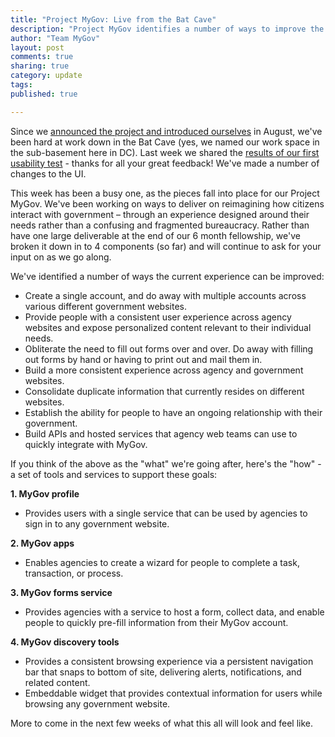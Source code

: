 ```yaml
---
title: "Project MyGov: Live from the Bat Cave"
description: "Project MyGov identifies a number of ways to improve the current government/citizen interaction experience."
author: "Team MyGov"
layout: post
comments: true
sharing: true
category: update
tags: 
published: true

---
```


Since we [announced the project and introduced ourselves](http://presidential-innovation-fellows.github.com/mygov/2012/08/23/project-mygov-unleashes-american-ingenuity/) in August, we've been hard at work down in the Bat Cave (yes, we named our work space in the sub-basement here in DC). Last week we shared the [results of our first usability test](http://presidential-innovation-fellows.github.com/mygov/2012/09/07/ui-ux-update-first-usability-and-wireframe/) - thanks for all your great feedback! We've made a number of changes to the UI.

This week has been a busy one, as the pieces fall into place for our Project MyGov. We've been working on ways to deliver on reimagining how citizens interact with government – through an experience designed around their needs rather than a confusing and fragmented bureaucracy. Rather than have one large deliverable at the end of our 6 month fellowship, we've broken it down in to 4 components (so far) and will continue to ask for your input on as we go along.

<!-- more -->

We've identified a number of ways the current experience can be improved:

* Create a single account, and do away with multiple accounts across various different government websites.
* Provide people with a consistent user experience across agency websites and expose personalized content relevant to their individual needs.
* Obliterate the need to fill out forms over and over. Do away with filling out forms by hand or having to print out and mail them in.
* Build a more consistent experience across agency and government websites.
* Consolidate duplicate information that currently resides on different websites.
* Establish the ability for people to have an ongoing relationship with their government.
* Build APIs and hosted services that agency web teams can use to quickly integrate with MyGov.

If you think of the above as the "what" we're going after, here's the "how" - a set of tools and services to support these goals:

**1. MyGov profile**

* Provides users with a single service that can be used by agencies to sign in to any government website.

**2. MyGov apps**

* Enables agencies to create a wizard for people to complete a task, transaction, or process.

**3. MyGov forms service**

* Provides agencies with a service to host a form, collect data, and enable people to quickly pre-fill information from their MyGov account.

**4. MyGov discovery tools**

* Provides a consistent browsing experience via a persistent navigation bar that snaps to bottom of site, delivering alerts, notifications, and related content.
* Embeddable widget that provides contextual information for users while browsing any government website.

More to come in the next few weeks of what this all will look and feel like.